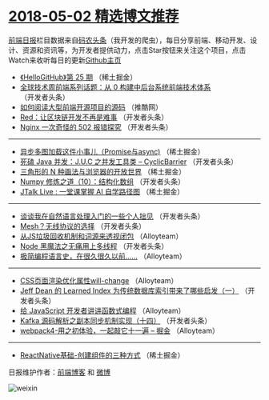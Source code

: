 # [2018-05-02 精选博文推荐](https://toutiao.qdkfweb.cn/date/2018/05/02)

[前端日报](https://qdkfweb.cn/c/news)栏目数据来自[码农头条](https://toutiao.qdkfweb.cn/)（我开发的爬虫），每日分享前端、移动开发、设计、资源和资讯等，为开发者提供动力，点击Star按钮来关注这个项目，点击Watch来收听每日的更新[Github主页](https://github.com/kujian/frontendDaily)
* [《HelloGitHub》第 25 期](https://toutiao.qdkfweb.cn/72763.html) （稀土掘金）
* [全球技术周前端系列话题：从 0 构建中后台系统前端技术体系](https://toutiao.qdkfweb.cn/72727.html) （开发者头条）
* [如何阅读大型前端开源项目的源码](https://toutiao.qdkfweb.cn/72746.html) （推酷网）
* [Red：让区块链开发不再是难事](https://toutiao.qdkfweb.cn/72729.html) （开发者头条）
* [Nginx 一次奇怪的 502 报错探究](https://toutiao.qdkfweb.cn/72726.html) （开发者头条）

***
* [异步多图加载这件小事儿（Promise与async)](https://toutiao.qdkfweb.cn/72761.html) （稀土掘金）
* [死磕 Java 并发：J.U.C 之并发工具类 &#8211; CyclicBarrier](https://toutiao.qdkfweb.cn/72730.html) （开发者头条）
* [三角形的 N 种画法与浏览器的开放世界](https://toutiao.qdkfweb.cn/72764.html) （稀土掘金）
* [Numpy 修炼之道（10）：结构化数组](https://toutiao.qdkfweb.cn/72733.html) （开发者头条）
* [JTalk Live : 一堂课掌握 AI 自学路径图](https://toutiao.qdkfweb.cn/72760.html) （稀土掘金）

***
* [谈谈我在自然语言处理入门的一些个人拙见](https://toutiao.qdkfweb.cn/72728.html) （开发者头条）
* [Mesh？无线协议的选择](https://toutiao.qdkfweb.cn/72731.html) （开发者头条）
* [从JS垃圾回收机制和词源来透视闭包](https://toutiao.qdkfweb.cn/72771.html) （Alloyteam）
* [Node 黑魔法之无痛用上多线程](https://toutiao.qdkfweb.cn/72732.html) （开发者头条）
* [极简编程语言史，在很久很久以前……](https://toutiao.qdkfweb.cn/72775.html) （Alloyteam）

***
* [CSS页面渲染优化属性will-change](https://toutiao.qdkfweb.cn/72772.html) （Alloyteam）
* [Jeff Dean 的 Learned Index 为传统数据库索引带来了哪些启发（一）](https://toutiao.qdkfweb.cn/72734.html) （开发者头条）
* [给 JavaScript 开发者讲讲函数式编程](https://toutiao.qdkfweb.cn/72773.html) （Alloyteam）
* [Kafka 源码解析之副本同步机制实现（十四）](https://toutiao.qdkfweb.cn/72735.html) （开发者头条）
* [webpack4-用之初体验，一起敲它十一遍 &#8211; 掘金](https://toutiao.qdkfweb.cn/72774.html) （Alloyteam）

***
* [ReactNative基础-创建组件的三种方式](https://toutiao.qdkfweb.cn/72762.html) （稀土掘金）

日报维护作者：[前端博客](https://qdkfweb.cn/) 和 [微博](https://qdkfweb.cn/go/weibo)

![weixin](https://user-images.githubusercontent.com/3055447/38468989-651132ac-3b80-11e8-8e6b-15122322a9d7.png)